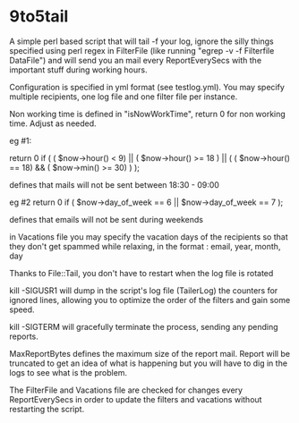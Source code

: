 # 9to5tail

A simple perl based script that will tail -f your log, ignore the silly things specified using perl regex in FilterFile (like running "egrep -v -f Filterfile DataFile") and will send you an mail every ReportEverySecs with the important stuff during working hours.

Configuration is specified in yml format (see testlog.yml). You may specify multiple recipients, one log file and one filter file per instance.

Non working time is defined in "isNowWorkTime", return 0 for non working time. Adjust as needed.

eg #1:

return 0 if ( ( $now->hour() < 9) || ( $now->hour() >= 18 ) || ( ( $now->hour() == 18) && ( $now->min() >= 30) ) ); 

defines that mails will not be sent between 18:30 - 09:00

eg #2
return 0 if ( $now->day_of_week == 6 || $now->day_of_week == 7 );

defines that emails will not be sent during weekends

in Vacations file you may specify the vacation days of the recipients so that they don't get spammed while relaxing, in the format :
email, year, month, day

Thanks to File::Tail, you don't have to restart when the log file is rotated

kill -SIGUSR1  will dump in the script's log file (TailerLog) the counters for ignored lines, allowing you to optimize the order of the filters and gain some speed.

kill -SIGTERM will gracefully terminate the process, sending any pending reports.

MaxReportBytes defines the maximum size of the report mail. Report will be truncated to get an idea of what is happening but you will have to dig in the logs to see what is the problem.

The FilterFile and Vacations file are checked for changes every ReportEverySecs in order to update the filters and vacations without restarting the script.




